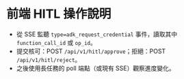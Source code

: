# 前端 HITL 操作說明
- 從 SSE 監聽 `type=adk_request_credential` 事件，讀取其中 `function_call_id` 或 `op_id`。
- 提交核可：POST `/api/v1/hitl/approve`；拒絕：POST `/api/v1/hitl/reject`。
- 之後使用長任務的 poll 端點（或現有 SSE）觀察進度變化。
